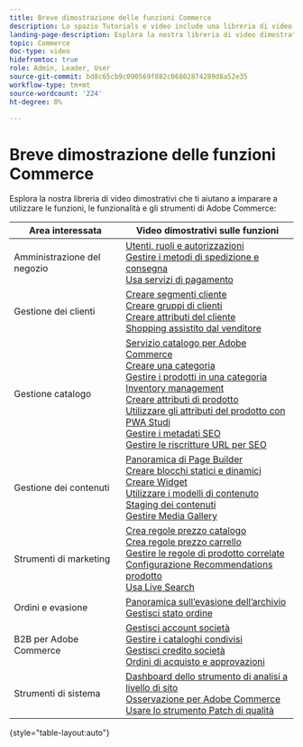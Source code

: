 ```yaml
---
title: Breve dimostrazione delle funzioni Commerce
description: Lo spazio Tutorials e video include una libreria di video dimostrativi che consentono di imparare a utilizzare le funzioni, le funzionalità e gli strumenti di Commerce.
landing-page-description: Esplora la nostra libreria di video dimostrativi che ti aiutano a imparare a utilizzare le funzioni, le funzionalità e gli strumenti di Adobe Commerce.
topic: Commerce
doc-type: video
hidefromtoc: true
role: Admin, Leader, User
source-git-commit: bd8c65cb9c090569f882c06802874289d8a52e35
workflow-type: tm+mt
source-wordcount: '224'
ht-degree: 0%

---
```


# Breve dimostrazione delle funzioni Commerce

Esplora la nostra libreria di video dimostrativi che ti aiutano a imparare a utilizzare le funzioni, le funzionalità e gli strumenti di Adobe Commerce:

| Area interessata | Video dimostrativi sulle funzioni |
| ------------ | ---------- |
| Amministrazione del negozio | [Utenti, ruoli e autorizzazioni](./merchant/users-roles-permissions.md) <br>[Gestire i metodi di spedizione e consegna](./merchant/shipping-delivery.md) <br>[Usa servizi di pagamento](./merchant/payment-services.md) |
| Gestione dei clienti | [Creare segmenti cliente](./merchant/customer-segments.md) <br>[Creare gruppi di clienti](./merchant/customer-groups.md) <br>[Creare attributi del cliente](./merchant/customer-attributes.md) <br>[Shopping assistito dal venditore](./merchant/seller-assisted-shopping.md) |
| Gestione catalogo | [Servizio catalogo per Adobe Commerce](./merchant/catalog-service.md) <br>[Creare una categoria](./merchant/category-create.md) <br>[Gestire i prodotti in una categoria](./merchant/category-products.md) <br>[Inventory management](./merchant/inventory-management.md) <br>[Creare attributi di prodotto](./merchant/product-attributes-create.md) <br>[Utilizzare gli attributi del prodotto con PWA Studi](./merchant/product-attributes-pwa.md) <br>[Gestire i metadati SEO](./merchant/seo-metadata.md) <br>[Gestire le riscritture URL per SEO](./merchant/seo-url-rewrites.md) |
| Gestione dei contenuti | [Panoramica di Page Builder](./merchant/page-builder-overview.md) <br>[Creare blocchi statici e dinamici](./merchant/static-dynamic-blocks.md) <br>[Creare Widget](./merchant/widgets.md) <br>[Utilizzare i modelli di contenuto](./merchant/content-templates.md) <br>[Staging dei contenuti](./merchant/content-staging.md) <br>[Gestire Media Gallery](./merchant/media-gallery.md) |
| Strumenti di marketing | [Crea regole prezzo catalogo](./merchant/catalog-price-rules.md) <br>[Crea regole prezzo carrello](./merchant/cart-price-rules.md) <br>[Gestire le regole di prodotto correlate](./merchant/related-product-rules.md) <br>[Configurazione Recommendations prodotto](./merchant/product-recommendations.md) <br>[Usa Live Search](./merchant/live-search.md) |
| Ordini e evasione | [Panoramica sull’evasione dell’archivio](./merchant/store-fulfillment.md) <br>[Gestisci stato ordine](./merchant/order-status.md) |
| B2B per Adobe Commerce | [Gestisci account società](./merchant/b2b/company-accounts.md)  <br>[Gestire i cataloghi condivisi](./merchant/b2b/shared-catalogs.md) <br>[Gestisci credito società](./merchant/b2b/company-credit.md) <br>[Ordini di acquisto e approvazioni](./merchant/b2b/purchase-orders.md) |
| Strumenti di sistema | [Dashboard dello strumento di analisi a livello di sito](./tools/site-wide-analysis-tool.md) <br>[Osservazione per Adobe Commerce](./tools/observation-tool.md) <br>[Usare lo strumento Patch di qualità](./tools/quality-patch-tool.md) |

{style=&quot;table-layout:auto&quot;}